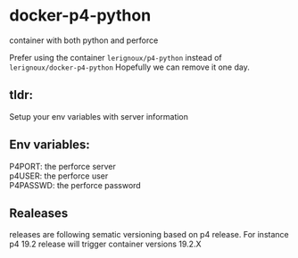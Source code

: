 # docker-p4-python
 container with both python and perforce  

Prefer using the container `lerignoux/p4-python` instead of `lerignoux/docker-p4-python` Hopefully we can remove it one day.  

## tldr:
Setup your env variables with server information  


## Env variables:
P4PORT: the perforce server  
p4USER: the perforce user  
P4PASSWD: the perforce password  


## Realeases
releases are following sematic versioning based on p4 release.
For instance p4 19.2 release will trigger container versions 19.2.X
